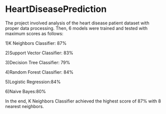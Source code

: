 # HeartDiseasePrediction
The project involved analysis of the heart disease patient dataset with proper data processing. Then, 6 models were trained and tested with maximum scores as follows:


1)K Neighbors Classifier: 87% 


2)Support Vector Classifier: 83% 


3)Decision Tree Classifier: 79% 


4)Random Forest Classifier: 84% 


5)Logistic Regression:84% 


6)Naive Bayes:80% 


In the end, K Neighbors Classifier achieved the highest score of 87% with 8 nearest neighbors.
